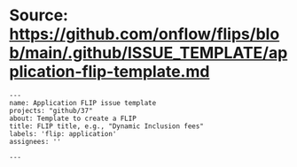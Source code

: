 # Source: https://github.com/onflow/flips/blob/main/.github/ISSUE_TEMPLATE/application-flip-template.md

```
---
name: Application FLIP issue template
projects: "github/37"
about: Template to create a FLIP
title: FLIP title, e.g., "Dynamic Inclusion fees"
labels: 'flip: application'
assignees: ''

---


```